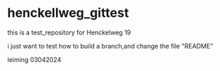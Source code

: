 # henckellweg_gittest
this is a test_repository for Henckelweg 19 

i just want to test how to build a branch,and change the file "README"

leiming 03042024
